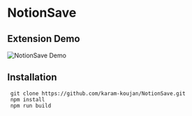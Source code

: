 # NotionSave

## Extension Demo

![NotionSave Demo](https://www.awesomescreenshot.com/video/17985536?key=a4739003b46ae1e466c73f5c1ba09ada)

## Installation

```shell
 git clone https://github.com/karam-koujan/NotionSave.git
 npm install
 npm run build
```
